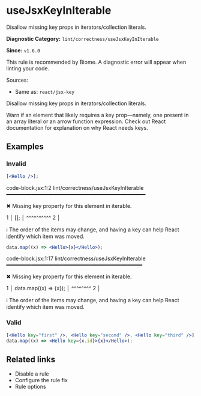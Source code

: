 # useJsxKeyInIterable

Disallow missing key props in iterators/collection literals.

**Diagnostic Category:** `lint/correctness/useJsxKeyInIterable`

**Since:** `v1.6.0`

This rule is recommended by Biome. A diagnostic error will appear when linting your code.

Sources: 
- Same as: `react/jsx-key`

Disallow missing key props in iterators/collection literals.

Warn if an element that likely requires a key prop—namely, one present in an array literal or an arrow function expression. Check out React documentation for explanation on why React needs keys.

## Examples

### Invalid

```jsx
[<Hello />];
```

code-block.jsx:1:2 lint/correctness/useJsxKeyInIterable ━━━━━━━━━━━━━━━━━━━━━━━━━━━━━━━━━━━━━━━━━━━━

✖ Missing key property for this element in iterable.

1 │ [<Hello />];
   │ ^^^^^^^^^^
2 │ 

ℹ The order of the items may change, and having a key can help React identify which item was moved.

```jsx
data.map((x) => <Hello>{x}</Hello>);
```

code-block.jsx:1:17 lint/correctness/useJsxKeyInIterable ━━━━━━━━━━━━━━━━━━━━━━━━━━━━━━━━━━━━━━━━━━━

✖ Missing key property for this element in iterable.

1 │ data.map((x) => <Hello>{x}</Hello>);
   │ ^^^^^^^^
2 │ 

ℹ The order of the items may change, and having a key can help React identify which item was moved.

### Valid

```jsx
[<Hello key="first" />, <Hello key="second" />, <Hello key="third" />];
data.map((x) => <Hello key={x.id}>{x}</Hello>);
```

## Related links

- Disable a rule
- Configure the rule fix
- Rule options
